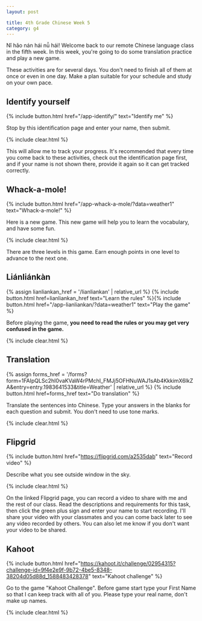 ```yaml
---
layout: post

title: 4th Grade Chinese Week 5
category: g4
---
```


Nǐ hǎo nán hái nǚ hái! Welcome back to our remote Chinese language class in the fifth week. In this week, you're going to do some translation practice and play a new game.

These activities are for several days. You don't need to finish all of them at once or even in one day. Make a plan suitable for your schedule and study on your own pace.

## Identify yourself

{% include button.html href="/app-identify/" text="Identify me" %}

Stop by this identification page and enter your name, then submit.

{% include clear.html %}

This will allow me to track your progress. It's recommended that every time you come back to these activities, check out the identification page first, and if your name is not shown there, provide it again so it can get tracked correctly.

## Whack-a-mole!

{% include button.html href="/app-whack-a-mole/?data=weather1" text="Whack-a-mole!" %}

Here is a new game. This new game will help you to learn the vocabulary, and have some fun.

{% include clear.html %}

There are three levels in this game. Earn enough points in one level to advance to the next one.

## Liánliánkàn

{% assign lianliankan_href = '/lianliankan' | relative_url %}
{% include button.html href=lianliankan_href text="Learn the rules" %}{% include button.html href="/app-lianliankan/?data=weather1" text="Play the game" %}

Before playing the game, **you need to read the rules or you may get very confused in the game.**

{% include clear.html %}

## Translation

{% assign forms_href = '/forms?form=1FAIpQLSc2hI0vaKVaW4rPMchI_FMJj5OFHNuWAJ1sAb4KkkimX6IkZA&entry=entry.1983641533&title=Weather' | relative_url %}
{% include button.html href=forms_href text="Do translation" %}

Translate the sentences into Chinese. Type your answers in the blanks for each question and submit. You don't need to use tone marks.

{% include clear.html %}

## Flipgrid

{% include button.html href="https://flipgrid.com/a2535dab" text="Record video" %}

Describe what you see outside window in the sky.

{% include clear.html %}

On the linked Flipgrid page, you can record a video to share with me and the rest of our class. Read the descriptions and requirements for this task, then click the green plus sign and enter your name to start recording. I'll share your video with your classmates and you can come back later to see any video recorded by others. You can also let me know if you don't want your video to be shared.

## Kahoot

{% include button.html href="https://kahoot.it/challenge/02954315?challenge-id=9f4e2e9f-9b72-4be5-8348-38204d05d88d_1588483428378" text="Kahoot challenge" %}

Go to the game "Kahoot Challenge". Before game start type your First Name so that I can keep track with all of you. Please type your real name, don't make up names.

{% include clear.html %}
